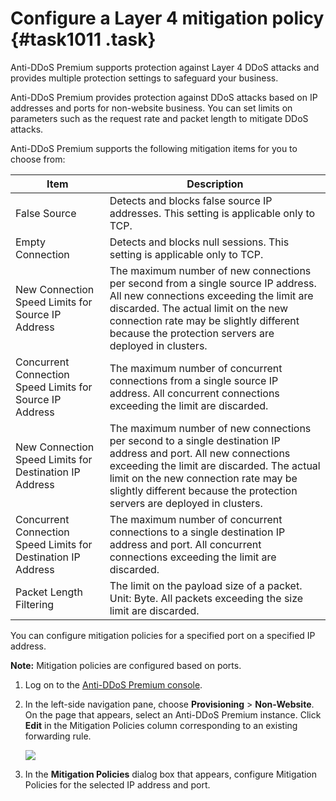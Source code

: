 # Configure a Layer 4 mitigation policy {#task1011 .task}

Anti-DDoS Premium supports protection against Layer 4 DDoS attacks and provides multiple protection settings to safeguard your business.

Anti-DDoS Premium provides protection against DDoS attacks based on IP addresses and ports for non-website business. You can set limits on parameters such as the request rate and packet length to mitigate DDoS attacks.

Anti-DDoS Premium supports the following mitigation items for you to choose from:

|Item|Description|
|----|-----------|
|False Source|Detects and blocks false source IP addresses. This setting is applicable only to TCP.|
|Empty Connection|Detects and blocks null sessions. This setting is applicable only to TCP.|
|New Connection Speed Limits for Source IP Address|The maximum number of new connections per second from a single source IP address. All new connections exceeding the limit are discarded. The actual limit on the new connection rate may be slightly different because the protection servers are deployed in clusters.|
|Concurrent Connection Speed Limits for Source IP Address|The maximum number of concurrent connections from a single source IP address. All concurrent connections exceeding the limit are discarded.|
|New Connection Speed Limits for Destination IP Address|The maximum number of new connections per second to a single destination IP address and port. All new connections exceeding the limit are discarded. The actual limit on the new connection rate may be slightly different because the protection servers are deployed in clusters.|
|Concurrent Connection Speed Limits for Destination IP Address|The maximum number of concurrent connections to a single destination IP address and port. All concurrent connections exceeding the limit are discarded.|
|Packet Length Filtering|The limit on the payload size of a packet. Unit: Byte. All packets exceeding the size limit are discarded.|

You can configure mitigation policies for a specified port on a specified IP address.

**Note:** Mitigation policies are configured based on ports.

1.  Log on to the [Anti-DDoS Premium console](https://yundun.console.aliyun.com/?p=ddosdip).
2.  In the left-side navigation pane, choose **Provisioning** \> **Non-Website**. On the page that appears, select an Anti-DDoS Premium instance. Click **Edit** in the Mitigation Policies column corresponding to an existing forwarding rule. 

    ![](http://static-aliyun-doc.oss-cn-hangzhou.aliyuncs.com/assets/img/830175/156436772250999_en-US.png)

3.  In the **Mitigation Policies** dialog box that appears, configure Mitigation Policies for the selected IP address and port.

